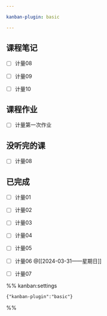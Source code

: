 ```yaml
---

kanban-plugin: basic

---
```


## 课程笔记

- [ ] 计量08
- [ ] 计量09
- [ ] 计量10


## 课程作业

- [ ] 计量第一次作业


## 没听完的课

- [ ] 计量08


## 已完成

- [ ] 计量01
- [ ] 计量02
- [ ] 计量03
- [ ] 计量04
- [ ] 计量05
- [ ] 计量06 @[[2024-03-31——星期日]]
- [ ] 计量07




%% kanban:settings
```
{"kanban-plugin":"basic"}
```
%%